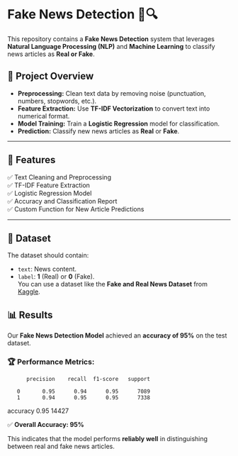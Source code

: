 # Fake News Detection 📰🔍

This repository contains a **Fake News Detection** system that leverages **Natural Language Processing (NLP)** and **Machine Learning** to classify news articles as **Real or Fake**. 

## 📌 Project Overview
- **Preprocessing:** Clean text data by removing noise (punctuation, numbers, stopwords, etc.).
- **Feature Extraction:** Use **TF-IDF Vectorization** to convert text into numerical format.
- **Model Training:** Train a **Logistic Regression** model for classification.
- **Prediction:** Classify new news articles as **Real** or **Fake**.

---

## 🚀 Features
✅ Text Cleaning and Preprocessing  
✅ TF-IDF Feature Extraction  
✅ Logistic Regression Model  
✅ Accuracy and Classification Report  
✅ Custom Function for New Article Predictions  

---

## 📂 Dataset
The dataset should contain:
- `text`: News content.
- `label`: **1** (Real) or **0** (Fake).  
You can use a dataset like the **Fake and Real News Dataset** from [Kaggle](https://www.kaggle.com/clmentbisaillon/fake-and-real-news-dataset). 

## 📊 Results  
Our **Fake News Detection Model** achieved an **accuracy of 95%** on the test dataset.  

### 🏆 Performance Metrics:  
          precision    recall  f1-score   support  

       0       0.95      0.94      0.95      7089  
       1       0.94      0.95      0.95      7338  

accuracy                           0.95     14427  



✅ **Overall Accuracy: 95%**  

This indicates that the model performs **reliably well** in distinguishing between real and fake news articles.  
